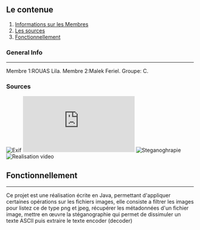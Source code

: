 ## Le contenue
1. [Informations sur les Membres](#general-info)
2. [Les sources](#technologies)
3. [Fonctionnellement](#installation)
### General Info
***
Membre 1:ROUAS Lila.
Membre 2:Malek Feriel.
Groupe: C. 
### Sources
![Exif](https://fr.wikipedia.org/wiki/Exchangeable_image_file_format)
![Metadonées](https://docs.oracle.com/javase/7/docs/api/javax/imageio/metadata/doc-files/jpeg_metadata.html)
![Steganoghrapie](https://www.dreamincode.net/forums/topic/27950-steganography/)
![Realisation video](https://obsproject.com/)

## Fonctionnellement
***
Ce projet est une réalisation écrite en Java,
permettant d'appliquer certaines opérations sur les fichiers images,
elle consiste a filtrer les images  pour listez ce de type png et jpeg,
récupérer les métadonnées d'un fichier image,
mettre en œuvre la stéganographie qui permet de dissimuler un texte ASCII puis extraire le texte encoder (decoder)

